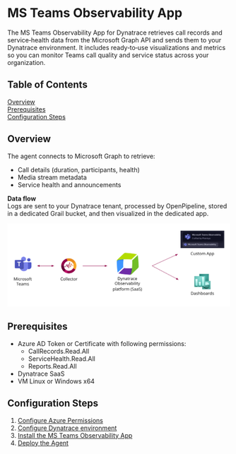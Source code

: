 # MS Teams Observability App

The MS Teams Observability App for Dynatrace retrieves call records  and service‑health data from the Microsoft Graph API and sends them to your Dynatrace environment. It includes ready‑to‑use visualizations and metrics so you can monitor Teams call quality and service status across your organization.

## Table of Contents

[Overview](#overview)  
[Prerequisites](#prerequisites)  
[Configuration Steps](#configuration-steps)  

## Overview

The agent connects to Microsoft Graph to retrieve:

- Call details (duration, participants, health)
- Media stream metadata 
- Service health and announcements  

**Data flow**  
Logs are sent to your Dynatrace tenant, processed by OpenPipeline, stored in a dedicated Grail bucket, and then visualized in the dedicated app.

<p align="center">
  <img src="./src/assets/images/architecture.png" width=900>
</p>



## Prerequisites

- Azure AD Token or Certificate with following permissions:
  - CallRecords.Read.All
  - ServiceHealth.Read.All
  - Reports.Read.All
- Dynatrace SaaS
- VM Linux or Windows x64

## Configuration Steps

1. [Configure Azure Permissions](./wiki/azure-permissions)
2. [Configure Dynatrace environment](./wiki/dynatrace-setup)
3. [Install the MS Teams Observability App](./wiki/app-installation)
4. [Deploy the Agent](./wiki/agent-deployment)

